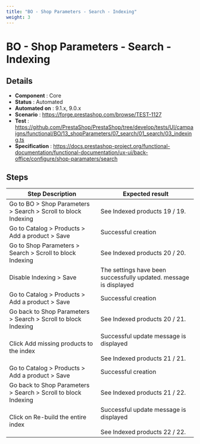 ```yaml
---
title: "BO - Shop Parameters - Search - Indexing"
weight: 3
---
```


# BO - Shop Parameters - Search - Indexing
## Details
* **Component** : Core
* **Status** : Automated
* **Automated on** : 9.1.x, 9.0.x
* **Scenario** : https://forge.prestashop.com/browse/TEST-1127
* **Test** : https://github.com/PrestaShop/PrestaShop/tree/develop/tests/UI/campaigns/functional/BO/13_shopParameters/07_search/01_search/03_indexing.ts
* **Specification** : https://docs.prestashop-project.org/functional-documentation/functional-documentation/ux-ui/back-office/configure/shop-paramaters/search

## Steps
| Step Description | Expected result |
| ----- | ----- |
| Go to BO > Shop Parameters > Search > Scroll to block Indexing | See Indexed products 19 / 19. |
| Go to Catalog > Products > Add a product > Save | Successful creation |
| Go to Shop Parameters > Search > Scroll to block Indexing | See Indexed products 20 / 20. |
| Disable Indexing > Save | The settings have been successfully updated. message is displayed |
| Go to Catalog > Products > Add a product > Save | Successful creation |
| Go back to Shop Parameters > Search > Scroll to block Indexing | See Indexed products 20 / 21. |
| Click Add missing products to the index | Successful update message is displayed<br><br>See Indexed products 21 / 21. |
| Go to Catalog > Products > Add a product > Save | Successful creation |
| Go back to Shop Parameters > Search > Scroll to block Indexing | See Indexed products 21 / 22. |
| Click on Re-build the entire index | Successful update message is displayed<br><br>See Indexed products 22 / 22. |
